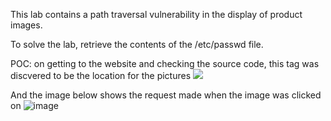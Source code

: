  This lab contains a path traversal vulnerability in the display of product images.

To solve the lab, retrieve the contents of the /etc/passwd file. 



POC:
on getting to the website and checking the source code, this tag was discvered to be the location for the pictures
<img src="/image?filename=64.jpg">

And the image below shows the request made when the image was clicked on
![image](https://github.com/user-attachments/assets/046e0809-03fb-46ef-b3f1-d1ff63b0708a)
